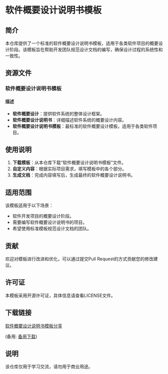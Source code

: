 # 软件概要设计说明书模板

## 简介

本仓库提供了一个标准的软件概要设计说明书模板，适用于各类软件项目的概要设计阶段。该模板旨在帮助开发团队规范设计文档的编写，确保设计过程的系统性和一致性。

## 资源文件

### 软件概要设计说明书模板

#### 描述

- **软件概要设计**：提供软件系统的整体设计框架。
- **软件概要设计说明书**：详细描述软件系统的概要设计内容。
- **软件概要设计说明书模板**：最标准的软件概要设计模板，适用于各类软件项目。

## 使用说明

1. **下载模板**：从本仓库下载“软件概要设计说明书模板”文件。
2. **自定义内容**：根据实际项目需求，填写模板中的各个部分。
3. **生成文档**：完成内容填写后，生成最终的软件概要设计说明书。

## 适用范围

该模板适用于以下场景：

- 软件开发项目的概要设计阶段。
- 需要编写软件概要设计说明书的项目。
- 希望使用标准模板规范设计文档的团队。

## 贡献

欢迎对模板进行改进和优化，可以通过提交Pull Request的方式贡献您的修改建议。

## 许可证

本模板采用开源许可证，具体信息请查看LICENSE文件。

## 下载链接
[软件概要设计说明书模板分享](https://pan.quark.cn/s/b0daf6ad23a7) 

(备用: [备用下载](https://pan.baidu.com/s/14P4QEgPB8W9vErlEEzPWVQ?pwd=1234))

## 说明

该仓库仅用于学习交流，请勿用于商业用途。
